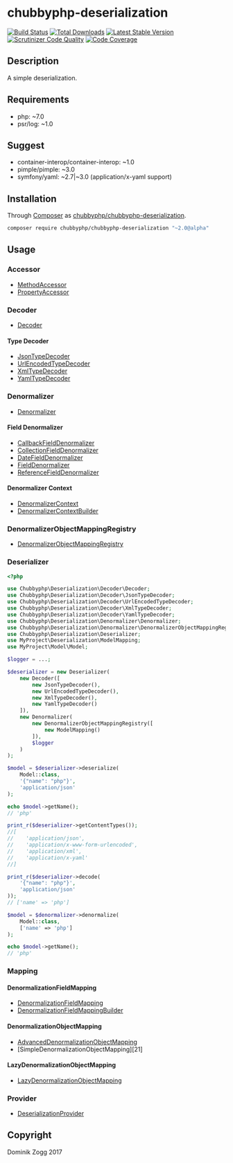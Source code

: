 # chubbyphp-deserialization

[![Build Status](https://api.travis-ci.org/chubbyphp/chubbyphp-deserialization.png?branch=master)](https://travis-ci.org/chubbyphp/chubbyphp-deserialization)
[![Total Downloads](https://poser.pugx.org/chubbyphp/chubbyphp-deserialization/downloads.png)](https://packagist.org/packages/chubbyphp/chubbyphp-deserialization)
[![Latest Stable Version](https://poser.pugx.org/chubbyphp/chubbyphp-deserialization/v/stable.png)](https://packagist.org/packages/chubbyphp/chubbyphp-deserialization)
[![Scrutinizer Code Quality](https://scrutinizer-ci.com/g/chubbyphp/chubbyphp-deserialization/badges/quality-score.png?b=master)](https://scrutinizer-ci.com/g/chubbyphp/chubbyphp-deserialization/?branch=master)
[![Code Coverage](https://scrutinizer-ci.com/g/chubbyphp/chubbyphp-deserialization/badges/coverage.png?b=master)](https://scrutinizer-ci.com/g/chubbyphp/chubbyphp-deserialization/?branch=master)

## Description

A simple deserialization.

## Requirements

 * php: ~7.0
 * psr/log: ~1.0

## Suggest

 * container-interop/container-interop: ~1.0
 * pimple/pimple: ~3.0
 * symfony/yaml: ~2.7|~3.0 (application/x-yaml support)

## Installation

Through [Composer](http://getcomposer.org) as [chubbyphp/chubbyphp-deserialization][1].

```sh
composer require chubbyphp/chubbyphp-deserialization "~2.0@alpha"
```

## Usage

### Accessor

 * [MethodAccessor][2]
 * [PropertyAccessor][3]

### Decoder

 * [Decoder][4]

#### Type Decoder

 * [JsonTypeDecoder][5]
 * [UrlEncodedTypeDecoder][6]
 * [XmlTypeDecoder][7]
 * [YamlTypeDecoder][8]

### Denormalizer

 * [Denormalizer][9]

#### Field Denormalizer

 * [CallbackFieldDenormalizer][10]
 * [CollectionFieldDenormalizer][11]
 * [DateFieldDenormalizer][12]
 * [FieldDenormalizer][13]
 * [ReferenceFieldDenormalizer][14]

#### Denormalizer Context

 * [DenormalizerContext][15]
 * [DenormalizerContextBuilder][16]


### DenormalizerObjectMappingRegistry

* [DenormalizerObjectMappingRegistry][17]

### Deserializer

```php
<?php

use Chubbyphp\Deserialization\Decoder\Decoder;
use Chubbyphp\Deserialization\Decoder\JsonTypeDecoder;
use Chubbyphp\Deserialization\Decoder\UrlEncodedTypeDecoder;
use Chubbyphp\Deserialization\Decoder\XmlTypeDecoder;
use Chubbyphp\Deserialization\Decoder\YamlTypeDecoder;
use Chubbyphp\Deserialization\Denormalizer\Denormalizer;
use Chubbyphp\Deserialization\Denormalizer\DenormalizerObjectMappingRegistry;
use Chubbyphp\Deserialization\Deserializer;
use MyProject\Deserialization\ModelMapping;
use MyProject\Model\Model;

$logger = ...;

$deserializer = new Deserializer(
    new Decoder([
        new JsonTypeDecoder(),
        new UrlEncodedTypeDecoder(),
        new XmlTypeDecoder(),
        new YamlTypeDecoder()
    ]),
    new Denormalizer(
        new DenormalizerObjectMappingRegistry([
            new ModelMapping()
        ]),
        $logger
    )
);

$model = $deserializer->deserialize(
    Model::class,
    '{"name": "php"}',
    'application/json'
);

echo $model->getName();
// 'php'

print_r($deserializer->getContentTypes());
//[
//    'application/json',
//    'application/x-www-form-urlencoded',
//    'application/xml',
//    'application/x-yaml'
//]

print_r($deserializer->decode(
    '{"name": "php"}',
    'application/json'
));
// ['name' => 'php']

$model = $denormalizer->denormalize(
    Model::class,
    ['name' => 'php']
);

echo $model->getName();
// 'php'
```

### Mapping

#### DenormalizationFieldMapping

 * [DenormalizationFieldMapping][18]
 * [DenormalizationFieldMappingBuilder][19]

#### DenormalizationObjectMapping

 * [AdvancedDenormalizationObjectMapping][20]
 * [SimpleDenormalizationObjectMapping][21]

#### LazyDenormalizationObjectMapping

 * [LazyDenormalizationObjectMapping][22]

### Provider

* [DeserializationProvider][23]

## Copyright

Dominik Zogg 2017


[1]: https://packagist.org/packages/chubbyphp/chubbyphp-deserialization

[2]: doc/Accessor/MethodAccessor.md
[3]: doc/Accessor/PropertyAccessor.md

[4]: doc/Decoder/Decoder.md

[5]: doc/Decoder/JsonTypeDecoder.md
[6]: doc/Decoder/UrlEncodedTypeDecoder.md
[7]: doc/Decoder/XmlTypeDecoder.md
[8]: doc/Decoder/YamlTypeDecoder.md

[9]: doc/Denormalizer/Denormalizer.md

[10]: doc/Denormalizer/CallbackFieldDenormalizer.md
[11]: doc/Denormalizer/CollectionFieldDenormalizer.md
[12]: doc/Denormalizer/DateFieldDenormalizer.md
[13]: doc/Denormalizer/FieldDenormalizer.md
[14]: doc/Denormalizer/ReferenceFieldDenormalizer.md

[15]: doc/Denormalizer/DenormalizerContext.md
[16]: doc/Denormalizer/DenormalizerContextBuilder.md

[17]: doc/Denormalizer/DenormalizerObjectMappingRegistry.md

[18]: doc/Mapping/DenormalizationFieldMapping.md
[19]: doc/Mapping/DenormalizationFieldMappingBuilder.md

[20]: doc/Mapping/AdvancedDenormalizationObjectMapping.md
[22]: doc/Mapping/SimpleDenormalizationObjectMapping.md

[22]: doc/Mapping/LazyDenormalizationObjectMapping.md

[23]: doc/Provider/DeserializationProvider.md
